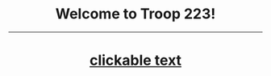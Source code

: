 <h1>Welcome to Troop 223!</h1>

---

<h1><a href="https://troop223.github.io/223-Official/testr">clickable text</a></h1>



<style>
  
h1{

text-align: center;
  
}

</style>
